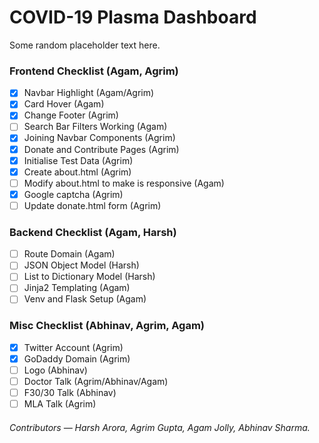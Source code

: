 # COVID-19 Plasma Dashboard

Some random placeholder text here. 

### Frontend Checklist (Agam, Agrim)

- [x] Navbar Highlight (Agam/Agrim)
- [x] Card Hover (Agam)
- [x] Change Footer (Agrim)
- [ ] Search Bar Filters Working (Agam) 
- [x] Joining Navbar Components (Agrim)
- [x] Donate and Contribute Pages (Agrim)
- [x] Initialise Test Data (Agrim)
- [x] Create about.html (Agrim)
- [ ] Modify about.html to make is responsive (Agam)
- [x] Google captcha (Agrim)
- [ ] Update donate.html form (Agrim)

### Backend Checklist (Agam, Harsh)

- [ ] Route Domain (Agam)
- [ ] JSON Object Model (Harsh)
- [ ] List to Dictionary Model (Harsh) 
- [ ] Jinja2 Templating (Agam)
- [ ] Venv and Flask Setup (Agam)

### Misc Checklist (Abhinav, Agrim, Agam)

- [x] Twitter Account (Agrim)
- [x] GoDaddy Domain (Agrim)
- [ ] Logo (Abhinav)
- [ ] Doctor Talk (Agrim/Abhinav/Agam)
- [ ] F30/30 Talk (Abhinav)
- [ ] MLA Talk (Agrim) 

<h6>Contributors &mdash; Harsh Arora, Agrim Gupta, Agam Jolly, Abhinav Sharma.
